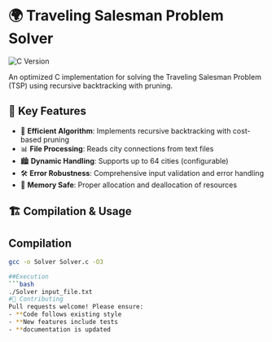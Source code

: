 # 🌍 Traveling Salesman Problem Solver

![C Version](https://img.shields.io/badge/C-99-blue.svg)

An optimized C implementation for solving the Traveling Salesman Problem (TSP) using recursive backtracking with pruning.

## 📌 Key Features
- 🚀 **Efficient Algorithm**: Implements recursive backtracking with cost-based pruning
- 📊 **File Processing**: Reads city connections from text files
- 🏙️ **Dynamic Handling**: Supports up to 64 cities (configurable)
- 🛠️ **Error Robustness**: Comprehensive input validation and error handling
- 💾 **Memory Safe**: Proper allocation and deallocation of resources

## 🏗️ Compilation & Usage

## Compilation
```bash
gcc -o Solver Solver.c -O3

##Execution
```bash
./Solver input_file.txt
#🤝 Contributing
Pull requests welcome! Please ensure:
- **Code follows existing style
- **New features include tests
- **documentation is updated